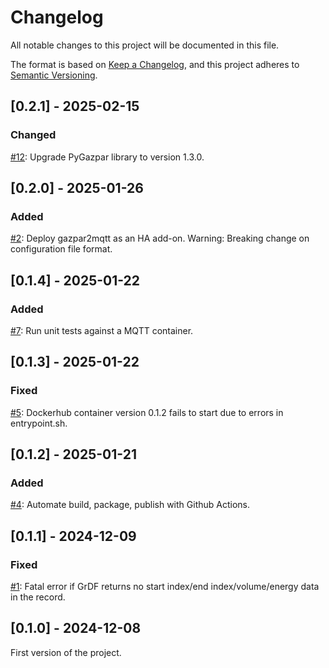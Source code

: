 # Changelog

All notable changes to this project will be documented in this file.

The format is based on [Keep a Changelog](https://keepachangelog.com/en/1.0.0/),
and this project adheres to [Semantic Versioning](https://semver.org/spec/v2.0.0.html).

## [0.2.1] - 2025-02-15

### Changed

[#12](https://github.com/ssenart/gazpar2mqtt/issues/12): Upgrade PyGazpar library to version 1.3.0.

## [0.2.0] - 2025-01-26

### Added

[#2](https://github.com/ssenart/gazpar2mqtt/issues/2): Deploy gazpar2mqtt as an HA add-on.
    Warning: Breaking change on configuration file format.

## [0.1.4] - 2025-01-22

### Added

[#7](https://github.com/ssenart/gazpar2mqtt/issues/7): Run unit tests against a MQTT container.

## [0.1.3] - 2025-01-22

### Fixed

[#5](https://github.com/ssenart/gazpar2mqtt/issues/5): Dockerhub container version 0.1.2 fails to start due to errors in entrypoint.sh.

## [0.1.2] - 2025-01-21

### Added

[#4](https://github.com/ssenart/gazpar2mqtt/issues/4): Automate build, package, publish with Github Actions.

## [0.1.1] - 2024-12-09

### Fixed

[#1](https://github.com/ssenart/gazpar2mqtt/issues/1): Fatal error if GrDF returns no start index/end index/volume/energy data in the record.

## [0.1.0] - 2024-12-08

First version of the project.
